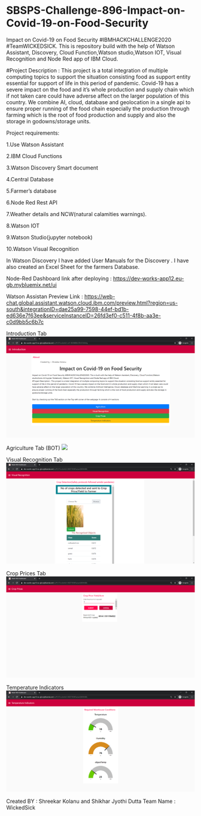 # SBSPS-Challenge-896-Impact-on-Covid-19-on-Food-Security
Impact on Covid-19 on Food Security #IBMHACKCHALLENGE2020 #TeamWICKEDSICK. This is repository build with the help of Watson Assistant, Discovery, Cloud Function,Watson studio,Watson IOT, Visual Recognition and Node Red app of IBM Cloud.

#Project Description : This project is a total integration of multiple computing topics to support the situation consisting food as support entity essential for support of life in this period of pandemic. Covid-19 has a severe impact on the food and it’s whole production and supply chain which if not taken care could have adverse affect on the larger population of this country. We combine AI, cloud, database and geolocation in a single api to ensure proper running of the food chain especially the production through farming which is the root of food production and supply and also the storage in godowns/storage units. 


Project requirements: 

1.Use Watson Assistant

2.IBM Cloud Functions

3.Watson Discovery Smart document

4.Central Database 

5.Farmer’s database 

6.Node Red Rest API

7.Weather details and NCW(natural calamities warnings).

8.Watson IOT

9.Watson Studio(jupyter notebook)

10.Watson Visual Recognition

In Watson Discovery I have added  User Manuals for the Discovery .
I have also created an Excel Sheet for the farmers Database.

Node-Red Dashboard link after deploying : https://dev-works-app12.eu-gb.mybluemix.net/ui

Watson Assistan Preview Link : https://web-chat.global.assistant.watson.cloud.ibm.com/preview.html?region=us-south&integrationID=dae25a99-7598-44ef-bd1b-ed636e7f63ee&serviceInstanceID=26fd3ef0-c511-4f8b-aa3e-c0d9bb5c6b7c


Introduction Tab
![](https://github.com/Skillz619/-IBMHACKCHALLENGE2020-Impact-on-Covid-19-on-Food-Security-Shreekar-Kolanu/blob/master/Preview1.png)

Agriculture Tab (BOT)
![](https://github.com/Skillz619/IBM-Call-for-Code-Challenge-shreekar-kolanu/blob/master/Tabs%20Imgs/Tab%202.png)

Visual Recognition Tab
![](https://github.com/Skillz619/-IBMHACKCHALLENGE2020-Impact-on-Covid-19-on-Food-Security-Shreekar-Kolanu/blob/master/Preview(3).png)

Crop Prices Tab
![](https://github.com/Skillz619/-IBMHACKCHALLENGE2020-Impact-on-Covid-19-on-Food-Security-Shreekar-Kolanu/blob/master/Preview(4).png)

Temperature Indicators
![](https://github.com/Skillz619/-IBMHACKCHALLENGE2020-Impact-on-Covid-19-on-Food-Security-Shreekar-Kolanu/blob/master/Preview%20(5).png)



Created BY : Shreekar Kolanu and Shikhar Jyothi Dutta
Team Name  : WickedSick
            
